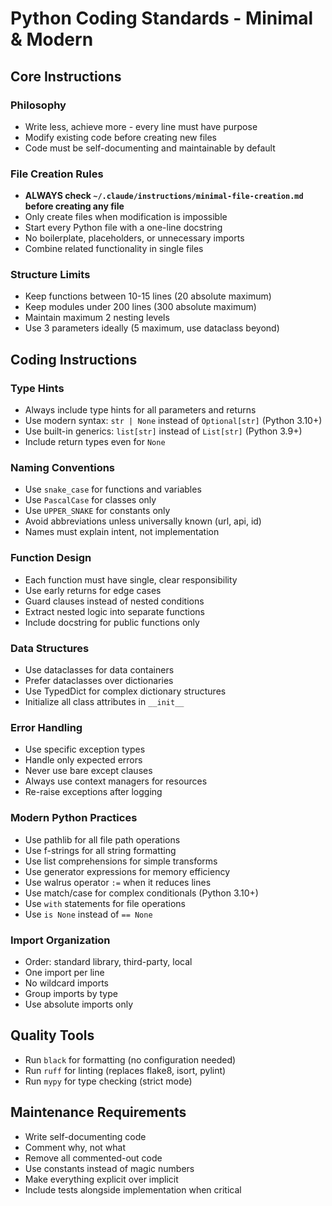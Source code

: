 # Python Coding Standards - Minimal & Modern

## Core Instructions

### Philosophy
- Write less, achieve more - every line must have purpose
- Modify existing code before creating new files
- Code must be self-documenting and maintainable by default

### File Creation Rules
- **ALWAYS check `~/.claude/instructions/minimal-file-creation.md` before creating any file**
- Only create files when modification is impossible
- Start every Python file with a one-line docstring
- No boilerplate, placeholders, or unnecessary imports
- Combine related functionality in single files

### Structure Limits
- Keep functions between 10-15 lines (20 absolute maximum)
- Keep modules under 200 lines (300 absolute maximum)
- Maintain maximum 2 nesting levels
- Use 3 parameters ideally (5 maximum, use dataclass beyond)

## Coding Instructions

### Type Hints
- Always include type hints for all parameters and returns
- Use modern syntax: `str | None` instead of `Optional[str]` (Python 3.10+)
- Use built-in generics: `list[str]` instead of `List[str]` (Python 3.9+)
- Include return types even for `None`

### Naming Conventions
- Use `snake_case` for functions and variables
- Use `PascalCase` for classes only
- Use `UPPER_SNAKE` for constants only
- Avoid abbreviations unless universally known (url, api, id)
- Names must explain intent, not implementation

### Function Design
- Each function must have single, clear responsibility
- Use early returns for edge cases
- Guard clauses instead of nested conditions
- Extract nested logic into separate functions
- Include docstring for public functions only

### Data Structures
- Use dataclasses for data containers
- Prefer dataclasses over dictionaries
- Use TypedDict for complex dictionary structures
- Initialize all class attributes in `__init__`

### Error Handling
- Use specific exception types
- Handle only expected errors
- Never use bare except clauses
- Always use context managers for resources
- Re-raise exceptions after logging

### Modern Python Practices
- Use pathlib for all file path operations
- Use f-strings for all string formatting
- Use list comprehensions for simple transforms
- Use generator expressions for memory efficiency
- Use walrus operator `:=` when it reduces lines
- Use match/case for complex conditionals (Python 3.10+)
- Use `with` statements for file operations
- Use `is None` instead of `== None`

### Import Organization
- Order: standard library, third-party, local
- One import per line
- No wildcard imports
- Group imports by type
- Use absolute imports only

## Quality Tools
- Run `black` for formatting (no configuration needed)
- Run `ruff` for linting (replaces flake8, isort, pylint)
- Run `mypy` for type checking (strict mode)

## Maintenance Requirements
- Write self-documenting code
- Comment why, not what
- Remove all commented-out code
- Use constants instead of magic numbers
- Make everything explicit over implicit
- Include tests alongside implementation when critical